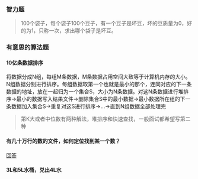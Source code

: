 ### 智力题

> 100个袋子，每个袋子100个豆子，有一个豆子是坏豆，坏的豆质量为0，好的为1，只称一次，求出哪个袋子是坏豆。

### 有意思的算法题

#### 10亿条数据排序

将数据分成N组，每组M条数据，M条数据占用空间大致等于计算机内存的大小。N组数据分别进行排序。每组数据取第一个也就是最小的那个，连同对应的下一条数据的地址，放在一起归为一个集合S，大小为N条数据。对这N条数据进行堆排序->最小的数据写入结果文件->删除集合S中的最小数据->最小数据所在组的下一条数据加入集合S->重复对这S进行排序->...->直到N组数据全部处理完

> 第K大或者中位数有两种解法，堆排序和快速查找，一般面试都希望写第二种

#### 有几十万行的数的文件，如何定位找到某一个数？

[回答](https://www.cnblogs.com/javazhiyin/p/13877098.html)

#### 3L和5L水桶，兑出4L水

